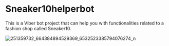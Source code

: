 # Sneaker10helperbot
 
 This is a Viber bot project that can help you with functionalities related to a fashion shop called Sneaker10.
 
 


![251359732_664384894529369_6532523385794076274_n](https://user-images.githubusercontent.com/74612767/140570053-fa0bffb4-5042-4e9d-a16d-cf5a101f881c.jpg)
